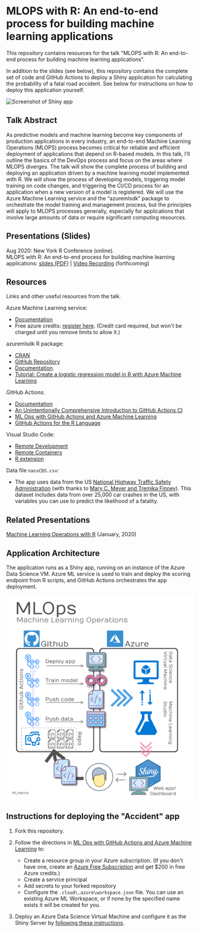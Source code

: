 # MLOPS with R: An end-to-end process for building machine learning applications

This repository contains resources for the talk "MLOPS with R: An end-to-end process for building machine learning applications".

In addition to the slides (see below), this repository contains the complete set of code and GitHub Actions to deploy a Shiny application for calculating the probability of a fatal road accident. See below for instructions on how to deploy this application yourself.

![Screenshot of Shiny app](accident-app.png)

## Talk Abstract

As predictive models and machine learning become key components of production applications in every industry, an end-to-end Machine Learning Operations (MLOPS) process becomes critical for reliable and efficient deployment of applications that depend on R-based models. In this talk, I’ll outline the basics of the DevOps process and focus on the areas where MLOPS diverges. The talk will show the complete process of building and deploying an application driven by a machine learning model implemented with R. We will show the process of developing models, triggering model training on code changes, and triggering the CI/CD process for an application when a new version of a model is registered. We will use the Azure Machine Learning service and the “azuremlsdk” package to orchestrate the model training and management process, but the principles will apply to MLOPS processes generally, especially for applications that involve large amounts of data or require significant computing resources.

## Presentations (Slides)

Aug 2020: New York R Conference (online).  
MLOPS with R: An end-to-end process for building machine learning applications: [slides (PDF)](slides.pdf) | [Video Recording]() (forthcoming) 

## Resources

Links and other useful resources from the talk.

Azure Machine Learning service:  
* [Documentation](https://docs.microsoft.com/azure/machine-learning/overview-what-is-azure-ml?WT.mc_id=aiml-2093-davidsmi)
* Free azure credits: [register here](https://aka.ms/AML-NYR). (Credit card required, but won't be charged until you remove limits to allow it.)

azuremlsdk R package: 

* [CRAN](https://cran.r-project.org/package=azuremlsdk)
* [GitHub Repository](https://github.com/azure/azureml-sdk-for-r)
* [Documentation](https://azure.github.io/azureml-sdk-for-r/reference/index.html). 
* [Tutorial: Create a logistic regression model in R with Azure Machine Learning](https://docs.microsoft.com/azure/machine-learning/tutorial-1st-r-experiment?WT.mc_id=aiml-2093-davidsmi)

GitHub Actions:
* [Documentation](https://docs.github.com/en/actions) 
* [An Unintentionally Comprehensive Introduction to GitHub Actions CI](https://dev.to/bnb/an-unintentionally-comprehensive-introduction-to-github-actions-ci-blm)
* [ML Ops with GitHub Actions and Azure Machine Learning](https://github.com/machine-learning-apps/ml-template-azure)
* [GitHub Actions for the R Language](https://github.com/r-lib/actions)

Visual Studio Code:

* [Remote Development](https://code.visualstudio.com/docs/remote/remote-overview?WT.mc_id=aiml-2093-davidsmi)
* [Remote Containers](https://code.visualstudio.com/docs/remote/create-dev-container?WT.mc_id=aiml-2093-davidsmi)
* [R extension](https://marketplace.visualstudio.com/items?itemName=Ikuyadeu.r?WT.mc_id=aiml-2093-davidsmi)

Data file `nassCDS.csv`:

* The app uses data from the US [National Highway Traffic Safety Administration](https://cdan.nhtsa.gov/tsftables/tsfar.htm) 
(with thanks to [Mary C. Meyer and Tremika Finney](https://www.stat.colostate.edu/~meyer/airbags.htm)).
This dataset includes data from over 25,000 car crashes in the US, with variables you can use to predict the likelihood of a fatality. 


## Related Presentations

[Machine Learning Operations with R](https://github.com/revodavid/mlops-r) (January, 2020)

## Application Architecture

The application runs as a Shiny app, running on an instance of the Azure Data Science VM. Azure ML service is used to train and deploy the scoring endpoint from R scripts, and GitHub Actions orchestrates the app deployment.

 ![Architecture](mlops_gha_plan.png)

## Instructions for deploying the "Accident" app

1. Fork this repository.

2. Follow the directions in [ML Ops with GitHub Actions and Azure Machine Learning](https://github.com/machine-learning-apps/ml-template-azure) to:

   * Create a resource group in your Azure subscription. (If you don't have one, create an [Azure Free Subscription](https://azure.microsoft.com/free/?WT.mc_id=aiml-2093-davidsmi) and get $200 in free Azure credits.)
   * Create a service principal
   * Add secrets to your forked repository
   * Configure the `.cloud\.azure\workspace.json` file. You can use an existing Azure ML Workspace, or if none by the specified name exists it will be created for you. 

3. Deploy an Azure Data Science Virtual Machine and configure it as the Shiny Server by [following these instructions](Setup-DSVM.md).

